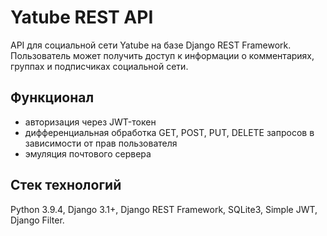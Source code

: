 # Yatube REST API
API для социальной сети Yatube на базе Django REST Framework. Пользователь может получить доступ к информации о комментариях, группах и подписчиках социальной сети.

## Функционал
- авторизация через JWT-токен
- дифференциальная обработка GET, POST, PUT, DELETE запросов в зависимости от прав пользователя
- эмуляция почтового сервера

## Стек технологий
Python 3.9.4, Django 3.1+, Django REST Framework, SQLite3, Simple JWT, Django Filter.
